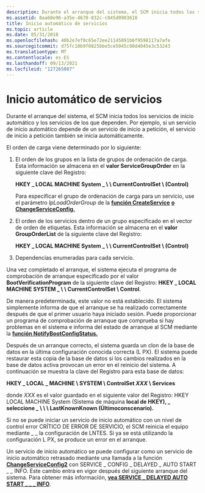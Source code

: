 ```yaml
---
description: Durante el arranque del sistema, el SCM inicia todos los servicios de inicio automático y los servicios de los que dependen. Por ejemplo, si un servicio de inicio automático depende de un servicio de inicio a petición, el servicio de inicio a petición también se inicia automáticamente.
ms.assetid: 8aa60e96-a35e-4670-832c-c045d0903618
title: Inicio automático de servicios
ms.topic: article
ms.date: 05/31/2018
ms.openlocfilehash: 40b2e7ef0c65e72ee21145891b6f9598117a7afe
ms.sourcegitcommit: d75fc10b9f0825bbe5ce5045c90d4045e3c53243
ms.translationtype: MT
ms.contentlocale: es-ES
ms.lasthandoff: 09/13/2021
ms.locfileid: "127265087"
---
```

# <a name="automatically-starting-services"></a>Inicio automático de servicios

Durante el arranque del sistema, el SCM inicia todos los servicios de inicio automático y los servicios de los que dependen. Por ejemplo, si un servicio de inicio automático depende de un servicio de inicio a petición, el servicio de inicio a petición también se inicia automáticamente.

El orden de carga viene determinado por lo siguiente:

1.  El orden de los grupos en la lista de grupos de ordenación de carga. Esta información se almacena en el **valor ServiceGroupOrder** en la siguiente clave del Registro:

    **HKEY \_ LOCAL MACHINE System \_ \\ \\ CurrentControlSet \\ (Control)**

    Para especificar el grupo de ordenación de carga para un servicio, use el parámetro *lpLoadOrderGroup* de la [**función CreateService**](/windows/desktop/api/Winsvc/nf-winsvc-createservicea) [**o ChangeServiceConfig.**](/windows/desktop/api/Winsvc/nf-winsvc-changeserviceconfiga)

2.  El orden de los servicios dentro de un grupo especificado en el vector de orden de etiquetas. Esta información se almacena en el **valor GroupOrderList** de la siguiente clave del Registro:

    **HKEY \_ LOCAL MACHINE System \_ \\ \\ CurrentControlSet \\ (Control)**

3.  Dependencias enumeradas para cada servicio.

Una vez completado el arranque, el sistema ejecuta el programa de comprobación de arranque especificado por el valor **BootVerificationProgram** de la siguiente clave del Registro: **HKEY \_ LOCAL MACHINE SYSTEM \_ \\ \\ CurrentControlSet \\ Control**.

De manera predeterminada, este valor no está establecido. El sistema simplemente informa de que el arranque se ha realizado correctamente después de que el primer usuario haya iniciado sesión. Puede proporcionar un programa de comprobación de arranque que comprueba si hay problemas en el sistema e informa del estado de arranque al SCM mediante la [**función NotifyBootConfigStatus.**](/windows/desktop/api/Winsvc/nf-winsvc-notifybootconfigstatus)

Después de un arranque correcto, el sistema guarda un clon de la base de datos en la última configuración conocida correcta (L PX). El sistema puede restaurar esta copia de la base de datos si los cambios realizados en la base de datos activa provocan un error en el reinicio del sistema. A continuación se muestra la clave del Registro para esta base de datos:

**HKEY \_ LOCAL \_ MACHINE \\ SYSTEM \\ ControlSet *XXX* \\ Services**

donde *XXX* es el valor guardado en el siguiente valor del Registro: HKEY LOCAL MACHINE System (Sistema de máquina **local de HKEY), \_ seleccione \_ \\ \\ \\ LastKnownKnown (Últimoconscenario).**

Si no se puede iniciar un servicio de inicio automático con un nivel de control error CRÍTICO DE ERROR DE SERVICIO, el SCM reinicia el equipo mediante \_ \_ la configuración de LNTES. Si ya se está utilizando la configuración L PX, se produce un error en el arranque.

Un servicio de inicio automático se puede configurar como un servicio de inicio automático retrasado mediante una llamada a la función [**ChangeServiceConfig2**](/windows/desktop/api/Winsvc/nf-winsvc-changeserviceconfig2a) con SERVICE \_ CONFIG \_ DELAYED \_ AUTO START \_ \_ INFO. Este cambio entra en vigor después del siguiente arranque del sistema. Para obtener más información, [**vea SERVICE \_ DELAYED AUTO START \_ \_ \_ INFO**](/windows/desktop/api/Winsvc/ns-winsvc-service_delayed_auto_start_info).

 

 



